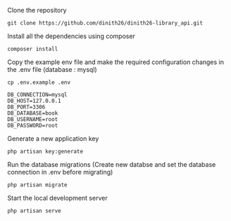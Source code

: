 Clone the repository
```
git clone https://github.com/dinith26/dinith26-library_api.git
```

Install all the dependencies using composer
```
composer install
```

Copy the example env file and make the required configuration changes in the .env file (database : mysql)
```
cp .env.example .env
```

```
DB_CONNECTION=mysql
DB_HOST=127.0.0.1
DB_PORT=3306
DB_DATABASE=book
DB_USERNAME=root
DB_PASSWORD=root
```

Generate a new application key
```
php artisan key:generate
```

Run the database migrations (Create new databse and set the database connection in .env before migrating)
```
php artisan migrate
```

Start the local development server
```
php artisan serve
```

